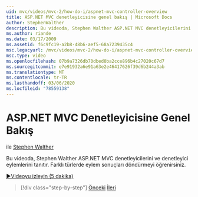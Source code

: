 ```yaml
---
uid: mvc/videos/mvc-2/how-do-i/aspnet-mvc-controller-overview
title: ASP.NET MVC denetleyicisine genel bakış | Microsoft Docs
author: StephenWalther
description: Bu videoda, Stephen Walther ASP.NET MVC denetleyicilerini ve denetleyici eylemlerini tanıtır. Farklı türlerde eylem sonuçları döndürmeyi öğrenirsiniz.
ms.author: riande
ms.date: 03/17/2009
ms.assetid: f6c9fc19-a2b8-48b6-aef5-68a7239435c4
msc.legacyurl: /mvc/videos/mvc-2/how-do-i/aspnet-mvc-controller-overview
msc.type: video
ms.openlocfilehash: 07b9a7326db70dbed0ba2cce896b4c27020c67d7
ms.sourcegitcommit: e7e91932a6e91a63e2e46417626f39d6b244a3ab
ms.translationtype: MT
ms.contentlocale: tr-TR
ms.lasthandoff: 03/06/2020
ms.locfileid: "78559138"
---
```

# <a name="aspnet-mvc-controller-overview"></a>ASP.NET MVC Denetleyicisine Genel Bakış

ile [Stephen Walther](https://github.com/StephenWalther)

Bu videoda, Stephen Walther ASP.NET MVC denetleyicilerini ve denetleyici eylemlerini tanıtır. Farklı türlerde eylem sonuçları döndürmeyi öğrenirsiniz.

[&#9654;Videoyu izleyin (5 dakika)](https://channel9.msdn.com/Blogs/ASP-NET-Site-Videos/aspnet-mvc-controller-overview)

> [!div class="step-by-step"]
> [Önceki](understanding-models-views-and-controllers.md)
> [İleri](understanding-controllers-controller-actions-and-action-results.md)
